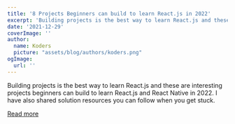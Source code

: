 ```yaml
---
title: '8 Projects Beginners can build to learn React.js in 2022'
excerpt: 'Building projects is the best way to learn React.js and these are interesting projects beginners can build to learn React.js and React Native in 2022. I have also shared solution resources you can follow when you get stuck. '
date: '2021-12-29'
coverImage: ''
author:
  name: Koders
  picture: "assets/blog/authors/koders.png"
ogImage:
  url: ''
---
```


Building projects is the best way to learn React.js and these are interesting projects beginners can build to learn React.js and React Native in 2022. I have also shared solution resources you can follow when you get stuck. 

[Read more](https://dev.to/javinpaul/8-projects-beginners-can-build-to-learn-reactjs-in-2022-1e3i)
